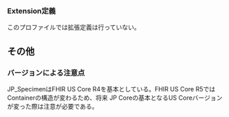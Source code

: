 ### Extension定義
このプロファイルでは拡張定義は行っていない。

## その他

### バージョンによる注意点
JP_SpecimenはFHIR US Core R4を基本としている。FHIR US Core R5ではContainerの構造が変わるため、将来 JP Coreの基本となるUS Coreバージョンが変った際は注意が必要である。